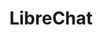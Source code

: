 ---
draft: false
title: LibreChat
content:
  id: librechat
  name: LibreChat
  website: https://www.librechat.ai/
  short_description: Enhanced ChatGPT Clone AI chat platform. This Web UI offers vast customization, supporting numerous AI providers, services, and integrations.
---